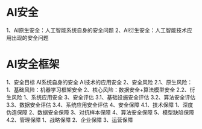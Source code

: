# AI安全
1、AI原生安全：人工智能系统自身的安全问题
2、AI衍生安全：人工智能技术应用出现的安全问题

# AI安全框架
1、安全目标
AI系统自身的安全
AI技术的应用安全
2、安全风险
2.1、原生风险：
1、基础风险：机器学习框架安全
2、核心风险：数据安全+算法模型安全
2.2、衍生风险
1、系统应用安全
3、安全评估
3.1、基础设施安全评估
3.2、算法安全评估
3.3、数据安全评估
3.4、系统应用安全评估
4、安全保障
4.1、技术保障
1、深度伪造保障
2、数据安全保障
3、对抗样本保障
4、算法安全保障
5、模型缺陷保障
4.2、管理保障
1、战略保障
2、企业保障
3、运营保障
